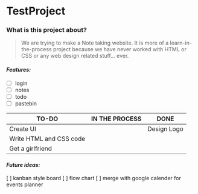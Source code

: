 # TestProject

### What is this project about?
> We are trying to make a Note taking website. It is more of a learn-in-the-process project
> because we have never worked with HTML or CSS or any web design related stuff... ever.

#### *Features:*
* [ ] login
* [ ] notes
* [ ] todo
* [ ] pastebin

TO-DO | IN THE PROCESS | DONE
----- | -------------- | ----
Create UI | | Design Logo
Write HTML and CSS code |
Get a girlfriend |

#### *Future ideas:*
[ ] kanban style board
[ ] flow chart
[ ] merge with google calender for events planner
